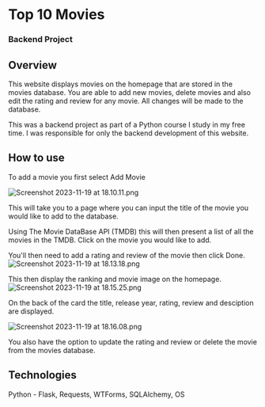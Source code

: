 # Top 10 Movies
### Backend Project

## Overview

This website displays movies on the homepage that are stored in the movies database.
You are able to add new movies, delete movies and also edit the rating and review for any movie. All changes will be made to the database.

This was a backend project as part of a Python course I study in my free time.
I was responsible for only the backend development of this website.

## How to use

To add a movie you first select Add Movie

![Screenshot 2023-11-19 at 18.10.11.png](..%2F..%2F..%2F..%2Fvar%2Ffolders%2Fk7%2F_nbfv3m906j0r7p1wbss1fk80000gn%2FT%2FTemporaryItems%2FNSIRD_screencaptureui_KMKLFk%2FScreenshot%202023-11-19%20at%2018.10.11.png)

This will take you to a page where you can input the title 
of the movie you would like to add to the database.

Using The Movie DataBase API (TMDB) this will then present a list of all the movies in the TMDB.
Click on the movie you would like to add. 

You'll then need to add a rating and review of the movie then click Done.
![Screenshot 2023-11-19 at 18.13.18.png](..%2F..%2F..%2F..%2Fvar%2Ffolders%2Fk7%2F_nbfv3m906j0r7p1wbss1fk80000gn%2FT%2FTemporaryItems%2FNSIRD_screencaptureui_iLLxEe%2FScreenshot%202023-11-19%20at%2018.13.18.png)

This then display the ranking and movie image on the homepage.
![Screenshot 2023-11-19 at 18.15.25.png](..%2F..%2F..%2F..%2Fvar%2Ffolders%2Fk7%2F_nbfv3m906j0r7p1wbss1fk80000gn%2FT%2FTemporaryItems%2FNSIRD_screencaptureui_VhKLzQ%2FScreenshot%202023-11-19%20at%2018.15.25.png)

On the back of the card the title, release year, rating, review and desciption 
are displayed.

![Screenshot 2023-11-19 at 18.16.08.png](..%2F..%2F..%2F..%2Fvar%2Ffolders%2Fk7%2F_nbfv3m906j0r7p1wbss1fk80000gn%2FT%2FTemporaryItems%2FNSIRD_screencaptureui_WItzFa%2FScreenshot%202023-11-19%20at%2018.16.08.png)

You also have the option to update the rating and review or delete the movie from the movies database.

## Technologies

Python - Flask, Requests, WTForms, SQLAlchemy, OS

